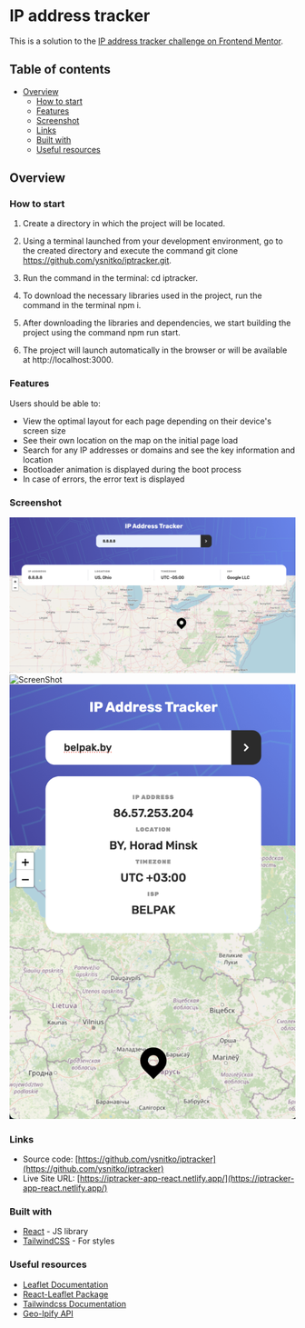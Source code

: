 # IP address tracker

This is a solution to the [IP address tracker challenge on Frontend Mentor](https://www.frontendmentor.io/challenges/ip-address-tracker-I8-0yYAH0).

## Table of contents

- [Overview](#overview)
  - [How to start](#how-to-start)
  - [Features](#features)
  - [Screenshot](#screenshot)
  - [Links](#links)
  - [Built with](#built-with)
  - [Useful resources](#useful-resources)

## Overview

### How to start

1. Create a directory in which the project will be located.

2. Using a terminal launched from your development environment, go to the created directory and execute the command git clone https://github.com/ysnitko/iptracker.git.

3. Run the command in the terminal: cd iptracker.

4. To download the necessary libraries used in the project, run the command in the terminal npm i.

5. After downloading the libraries and dependencies, we start building the project using the command npm run start.

6. The project will launch automatically in the browser or will be available at http://localhost:3000.

### Features

Users should be able to:

- View the optimal layout for each page depending on their device's screen size
- See their own location on the map on the initial page load
- Search for any IP addresses or domains and see the key information and location
- Bootloader animation is displayed during the boot process
- In case of errors, the error text is displayed

### Screenshot

![ScreenShot](https://github.com/ysnitko/iptracker/blob/main/src/assets/images/Screenshot_1.png)
![ScreenShot](https://github.com/ysnitko/iptracker/blob/main/src/assets/images/Screenshot_2.png)
![ScreenShot](https://github.com/ysnitko/iptracker/blob/main/src/assets/images/Screenshot_3.png)

### Links

- Source code: [https://github.com/ysnitko/iptracker](https://github.com/ysnitko/iptracker)
- Live Site URL: [https://iptracker-app-react.netlify.app/](https://iptracker-app-react.netlify.app/)

### Built with

- [React](https://reactjs.org/) - JS library
- [TailwindCSS](https://tailwindcss.com/) - For styles

### Useful resources

- [Leaflet Documentation](https://leafletjs.com/reference.html)
- [React-Leaflet Package](https://github.com/PaulLeCam/react-leaflet)
- [Tailwindcss Documentation](https://tailwindcss.com/docs/installation)
- [Geo-Ipify API](https://geo.ipify.org/docs)
